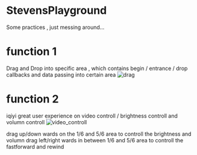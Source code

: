 # StevensPlayground

Some practices , just messing around...


# function 1 
Drag and Drop into specific area , which contains begin / entrance / drop callbacks and data passing into certain area
![drag](https://user-images.githubusercontent.com/14084447/96706409-211f8480-13c9-11eb-9b72-6a216b71b9b1.gif) 
 
# function 2
iqiyi great user experience on video controll / brightness controll and volumn controll
![video_controll](https://user-images.githubusercontent.com/14084447/96706872-b91d6e00-13c9-11eb-8861-3dcec479f2bd.gif)


drag up/down wards on the 1/6 and 5/6 area to controll the brightness and volumn 
drag left/right wards in between 1/6 and 5/6 area to controll the fastforward and rewind 
